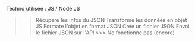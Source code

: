 Techno utilisée : JS / Node JS
>> Récupere les infos du JSON
>> Transforme les données en objet JS
>> Formate l'objet en format JSON
>> Crée un fichier JSON
>> Envoi le fichier JSON sur l'API >>> Ne fonctionne pas (encore)

